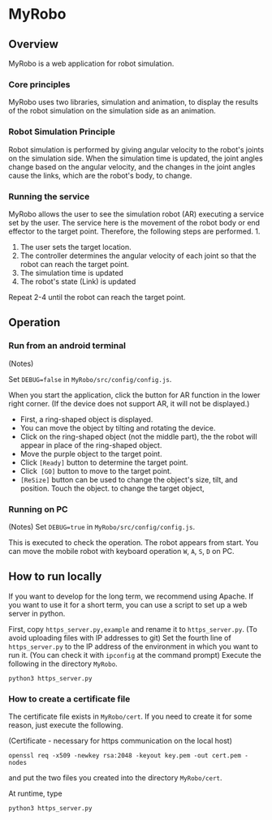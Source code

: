 # MyRobo
## Overview
MyRobo is a web application for robot simulation.

### Core principles
MyRobo uses two libraries, simulation and animation, 
to display the results of the robot simulation on the simulation side as an animation.

### Robot Simulation Principle
Robot simulation is performed by giving angular velocity to the robot's joints on the simulation side.
When the simulation time is updated, the joint angles change based on the angular velocity, 
and the changes in the joint angles cause the links, which are the robot's body, to change.

### Running the service
MyRobo allows the user to see the simulation robot (AR) executing a service set by the user.
The service here is the movement of the robot body or end effector to the target point.
Therefore, the following steps are performed. 1.

1. The user sets the target location.
2. The controller determines the angular velocity of each joint so that the robot can reach the target point.
3. The simulation time is updated
4. The robot's state (Link) is updated

Repeat 2-4 until the robot can reach the target point.

## Operation
### Run from an android terminal
(Notes)

Set `DEBUG=false`  in `MyRobo/src/config/config.js`.

When you start the application, click the button for AR function in the lower right corner. 
(If the device does not support AR, it will not be displayed.)

- First, a ring-shaped object is displayed.
- You can move the object by tilting and rotating the device.
- Click on the ring-shaped object (not the middle part), the the robot will appear in place of the ring-shaped object.
- Move the purple object to the target point. 
- Click `[Ready]` button to determine the target point.
- Click` [GO]` button to move to the target point.
- `[ReSize]` button can be used to change the object's size, tilt, and position. 
  Touch the object. to change the target object,

### Running on PC
(Notes)
Set `DEBUG=true` in  `MyRobo/src/config/config.js`.

This is executed to check the operation.
The robot appears from start.
You can move the mobile robot with keyboard operation `W`, `A`, `S`, `D` on PC.

## How to run locally
If you want to develop for the long term, we recommend using Apache.
If you want to use it for a short term, you can use a script to set up a web server in python.

First, copy `https_server.py,example` and rename it to `https_server.py`. (To avoid uploading files with IP addresses to git)
Set the fourth line of `https_server.py` to the IP address of the environment in which you want to run it.
 (You can check it with `ipconfig` at the command prompt)
Execute the following in the directory `MyRobo`.

```
python3 https_server.py
```

### How to create a certificate file
The certificate file exists in `MyRobo/cert`.
If you need to create it for some reason, just execute the following.

(Certificate - necessary for https communication on the local host)

```
openssl req -x509 -newkey rsa:2048 -keyout key.pem -out cert.pem -nodes

```

and put the two files you created into the directory `MyRobo/cert`.

At runtime, type

```
python3 https_server.py
```